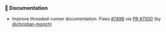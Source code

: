 ### 📝 Documentation

- Improve threaded-runner documentation.  Fixes [#7498](https://github.com/datalad/datalad/issues/7498) via [PR #7500](https://github.com/datalad/datalad/pull/7500) (by [@christian-monch](https://github.com/christian-monch))
